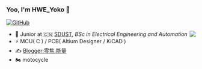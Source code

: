 ### Yoo, I'm HWE_Yoko 👋

[![GitHub](https://img.shields.io/github/followers/HWE-Yoko?style=social)](https://github.com/HWE-Yoko)

<img align="right" src="https://github-readme-stats.vercel.app/api?username=HWE-Yoko&show_icons=true&icon_color=CE1D2D&text_color=718096&bg_color=ffffff&hide_title=true" />

- 🍻 Junior at 🇨🇳 [SDUST](https://www.sdust.edu.cn/), _BSc in Electrical Engineering and Automation_
- ⚡ MCU( C ) / PCB( Altium Designer / KiCAD )
- ✍️ [Blogger:零焦.能量](https://blog.0j.pw)
- 🏍️ motocycle
